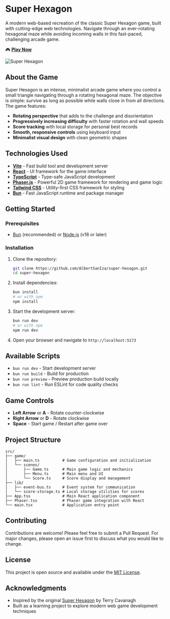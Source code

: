 # Super Hexagon

A modern web-based recreation of the classic Super Hexagon game, built with cutting-edge web technologies. Navigate through an ever-rotating hexagonal maze while avoiding incoming walls in this fast-paced, challenging arcade game.

🎮 **[Play Now](https://albertsaniza.github.io/super-hexagon)**

![Super Hexagon](https://github.com/user-attachments/assets/9e5d5c09-9ad0-45c0-a3af-d0605dd48a41)

## About the Game

Super Hexagon is an intense, minimalist arcade game where you control a small triangle navigating through a rotating hexagonal maze. The objective is simple: survive as long as possible while walls close in from all directions. The game features:

- **Rotating perspective** that adds to the challenge and disorientation
- **Progressively increasing difficulty** with faster rotation and wall speeds
- **Score tracking** with local storage for personal best records
- **Smooth, responsive controls** using keyboard input
- **Minimalist visual design** with clean geometric shapes

## Technologies Used

- **[Vite](https://vitejs.dev/)** - Fast build tool and development server
- **[React](https://reactjs.org/)** - UI framework for the game interface
- **[TypeScript](https://www.typescriptlang.org/)** - Type-safe JavaScript development
- **[Phaser.js](https://phaser.io/)** - Powerful 2D game framework for rendering and game logic
- **[Tailwind CSS](https://tailwindcss.com/)** - Utility-first CSS framework for styling
- **[Bun](https://bun.sh/)** - Fast JavaScript runtime and package manager

## Getting Started

### Prerequisites

- [Bun](https://bun.sh/) (recommended) or [Node.js](https://nodejs.org/) (v18 or later)

### Installation

1. Clone the repository:

    ```bash
    git clone https://github.com/AlbertSanIza/super-hexagon.git
    cd super-hexagon
    ```

2. Install dependencies:

    ```bash
    bun install
    # or with npm
    npm install
    ```

3. Start the development server:

    ```bash
    bun run dev
    # or with npm
    npm run dev
    ```

4. Open your browser and navigate to `http://localhost:5173`

## Available Scripts

- `bun run dev` - Start development server
- `bun run build` - Build for production
- `bun run preview` - Preview production build locally
- `bun run lint` - Run ESLint for code quality checks

## Game Controls

- **Left Arrow** or **A** - Rotate counter-clockwise
- **Right Arrow** or **D** - Rotate clockwise
- **Space** - Start game / Restart after game over

## Project Structure

```
src/
├── game/
│   ├── main.ts          # Game configuration and initialization
│   └── scenes/
│       ├── Game.ts      # Main game logic and mechanics
│       ├── Menu.ts      # Main menu and UI
│       └── Score.ts     # Score display and management
├── lib/
│   ├── event-bus.ts     # Event system for communication
│   └── score-storage.ts # Local storage utilities for scores
├── App.tsx              # Main React application component
├── Phaser.tsx           # Phaser game integration with React
└── main.tsx             # Application entry point
```

## Contributing

Contributions are welcome! Please feel free to submit a Pull Request. For major changes, please open an issue first to discuss what you would like to change.

## License

This project is open source and available under the [MIT License](LICENSE).

## Acknowledgments

- Inspired by the original [Super Hexagon](https://superhexagon.com/) by Terry Cavanagh
- Built as a learning project to explore modern web game development techniques
